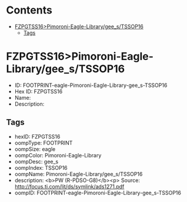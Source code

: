 



Contents
========

* [FZPGTSS16>Pimoroni-Eagle-Library/gee_s/TSSOP16](#fzpgtss16pimoroni-eagle-librarygee_stssop16)
	* [Tags](#tags)

# FZPGTSS16>Pimoroni-Eagle-Library/gee_s/TSSOP16

- ID: FOOTPRINT-eagle-Pimoroni-Eagle-Library-gee_s-TSSOP16
- Hex ID: FZPGTSS16
- Name: 
- Description: 

## Tags

- hexID: FZPGTSS16
- oompType: FOOTPRINT
- oompSize: eagle
- oompColor: Pimoroni-Eagle-Library
- oompDesc: gee_s
- oompIndex: TSSOP16
- oompName: Pimoroni-Eagle-Library/gee_s/TSSOP16
- description: &lt;b&gt;PW (R-PDSO-G8)&lt;/b&gt;&lt;p&gt;
Source: http://focus.ti.com/lit/ds/symlink/ads1271.pdf
- oompID: FOOTPRINT-eagle-Pimoroni-Eagle-Library-gee_s-TSSOP16
